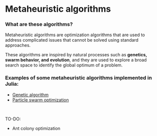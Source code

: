 # Metaheuristic algorithms

### What are these algorithms?
Metaheuristic algorithms are optimization algorithms that are used to address complicated issues that cannot be solved using standard approaches. 

These algorithms are inspired by natural processes such as **genetics, swarm behavior, and evolution**, and they are used to explore a broad search space to identify the global optimum of a problem.


### Examples of some metaheuristic algorithms implemented in Julia:

- [Genetic algorithm](/src/genetic_algorithm)
- [Particle swarm optimization](/src/pso)
  
</br>

TO-DO:
- Ant colony optimization
